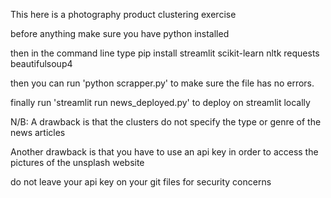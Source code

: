 This here is a photography product clustering exercise

before anything make sure you have python installed

then in the command line type pip install streamlit scikit-learn nltk requests beautifulsoup4

then you can run 'python scrapper.py' to make sure the file has no errors.

finally run 'streamlit run news_deployed.py' to deploy on streamlit locally

N/B: A drawback is that the clusters do not specify the type or genre of the news articles

Another drawback is that you have to use an api key in order to access the pictures of the unsplash website

do not leave your api key on your git files for security concerns

